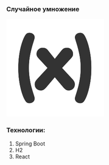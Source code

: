 ### Случайное умножение
![Умножение](images/logo.png)

### Технологии:
1. Spring Boot
2. H2
3. React